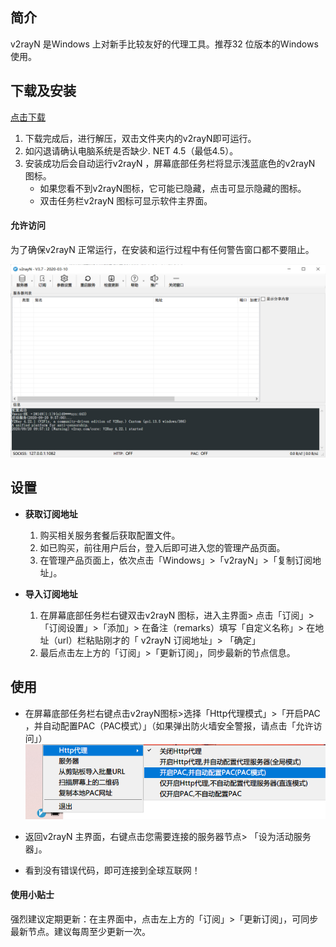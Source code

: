 简介
--

v2rayN 是Windows 上对新手比较友好的代理工具。推荐32 位版本的Windows 使用。

下载及安装
-----
[点击下载](https://github.com/2dust/v2rayN/releases)


1.  下载完成后，进行解压，双击文件夹内的v2rayN即可运行。
2.  如闪退请确认电脑系统是否缺少. NET 4.5（最低4.5）。
3.  安装成功后会自动运行v2rayN ，屏幕底部任务栏将显示浅蓝底色的v2rayN 图标。
    *   如果您看不到v2rayN图标，它可能已隐藏，点击可显示隐藏的图标。
    *   双击任务栏v2rayN 图标可显示软件主界面。

#### 允许访问

为了确保v2rayN 正常运行，在安装和运行过程中有任何警告窗口都不要阻止。

![image-20200920095947265](../files/images/image-20200920095947265.png)



设置
--

*   **获取订阅地址**  
    1.  购买相关服务套餐后获取配置文件。
    2.  如已购买，前往用户后台，登入后即可进入您的管理产品页面。
    3.  在管理产品页面上，依次点击「Windows」>「v2rayN」>「复制订阅地址」。

*   **导入订阅地址**  
    1.  在屏幕底部任务栏右键双击v2rayN 图标，进入主界面> 点击「订阅」>「订阅设置」>「添加」> 在备注（remarks）填写「自定义名称」> 在地址（url）栏粘贴刚才的「 v2rayN 订阅地址」> 「确定」
    2.  最后点击左上方的「订阅」>「更新订阅」，同步最新的节点信息。

使用
--

*   在屏幕底部任务栏右键点击v2rayN图标>选择「Http代理模式」>「开启PAC ，并自动配置PAC（PAC模式）」（如果弹出防火墙安全警报，请点击「允许访问」）![image-20200920095853448](../files/images/image-20200920095853448.png)
    
*   返回v2rayN 主界面，右键点击您需要连接的服务器节点> 「设为活动服务器」。
    
*   看到没有错误代码，即可连接到全球互联网！
    

#### 使用小贴士

强烈建议定期更新：在主界面中，点击左上方的「订阅」>「更新订阅」，可同步最新节点。建议每周至少更新一次。